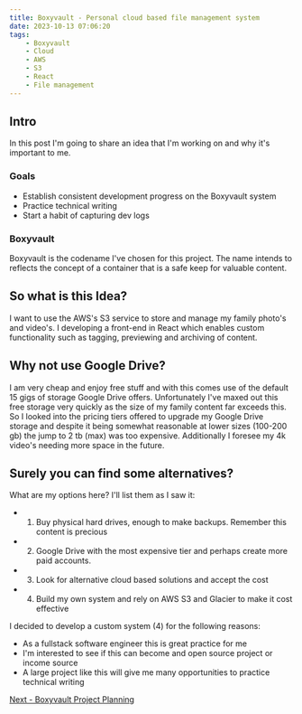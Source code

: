 ```yaml
---
title: Boxyvault - Personal cloud based file management system
date: 2023-10-13 07:06:20
tags:
    - Boxyvault
    - Cloud
    - AWS
    - S3
    - React
    - File management
---
```


## Intro

In this post I'm going to share an idea that I'm working on and why it's important to me.

### Goals

- Establish consistent development progress on the Boxyvault system
- Practice technical writing
- Start a habit of capturing dev logs

### Boxyvault

Boxyvault is the codename I've chosen for this project.
The name intends to reflects the concept of a container that is a safe keep for valuable content.

## So what is this Idea?

I want to use the AWS's S3 service to store and manage my family photo's and video's. I developing a front-end in React which enables custom functionality such as tagging, previewing and archiving of content.

## Why not use Google Drive?

I am very cheap and enjoy free stuff and with this comes use of the default 15 gigs of storage Google Drive offers. Unfortunately I've maxed out this free storage very quickly as the size of my family content far exceeds this.
So I looked into the pricing tiers offered to upgrade my Google Drive storage and despite it being somewhat reasonable at lower sizes (100-200 gb) the jump to 2 tb (max) was too expensive. Additionally I foresee my 4k video's needing more space in the future.

## Surely you can find some alternatives?

What are my options here? I'll list them as I saw it:

- 1. Buy physical hard drives, enough to make backups. Remember this content is precious
- 2. Google Drive with the most expensive tier and perhaps create more paid accounts.
- 3. Look for alternative cloud based solutions and accept the cost
- 4. Build my own system and rely on AWS S3 and Glacier to make it cost effective

I decided to develop a custom system (4) for the following reasons:

- As a fullstack software engineer this is great practice for me
- I'm interested to see if this can become and open source project or income source
- A large project like this will give me many opportunities to practice technical writing

[Next - Boxyvault Project Planning](https://jaxsbr.github.io/pkb-blog/2023/10/13/boxyvault-project-planning/)
